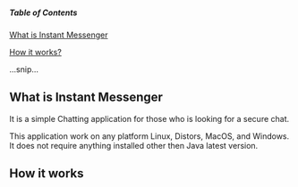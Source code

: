##### Table of Contents  
[What is Instant Messenger](#what-is-instant-messenger) 

[How it works?](#how-it-works) 

...snip...    
<a name="What is Instant Messenger"/>
## What is Instant Messenger
It is a simple Chatting application for those who is looking for a secure chat. 

This application work on any platform Linux, Distors, MacOS, and Windows. It does not require anything installed other then Java latest version. 

## How it works
